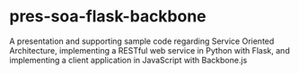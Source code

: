 pres-soa-flask-backbone
=======================

A presentation and supporting sample code regarding Service Oriented Architecture, implementing a RESTful web service in Python with Flask, and implementing a client application in JavaScript with Backbone.js